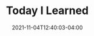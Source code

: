 ---
title: "Today I Learned"
date: 2021-11-04T12:40:03-04:00
description: List of TILs

landing:
  height: 500
  image: favicon/android-icon-192x192.png
  title:
    - Today I Learned
  text:
    - A collection of concise write-ups on things I learn day to day across a variety of languages and technologies.
  titleColor:
  textColor:
  spaceBetweenTitleText: 25
  buttons:
    - link: docs
      text: Docs
      color: primary
    - link: https://www.prestonrodriguez.com/#about
      text: About Me
      color: default
---